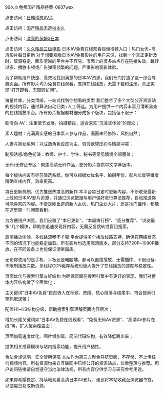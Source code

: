 99久久免费国产精品特黄-0807wsx

点击访问：<a href="https://heiliaowzu4ur.pages.dev">日韩诱惑AV片</a>

点击访问：<a href="https://heiliaoga6s9v.pages.dev">国产精品无遮挡永久</a>

点击访问：<a href="https://heiliaowt0d7p.pages.dev">漂亮的保姆3日本</a>

点击访问：<a href="https://heiliaoow5kzm.pages.dev">久久精品三级电影</a>
日本AV免费在线观看视频推荐入口｜热门女优+高清影片每日更新
对于想要观看日本AV免费影片的用户来说，找到一个真正更新及时、资源稳定、画质清晰的平台并不容易。市面上的很多站点存在链接失效、跳转过多、播放卡顿或广告弹窗频繁的问题，严重影响观影体验。

为了帮助用户快速、高效地找到满意的日本AV资源，我们专门打造了这一综合导航页面。所有影片均为免费在线观看，支持在线播放，无需下载和注册，真正实现“打开即看、无障碍访问”。

海量片库，分类清晰，一站式找到你想看的类型
我们整合了多个大型公开资源站的视频内容，通过算法自动归类+人工筛选，为用户提供一个内容丰富且清晰易查的在线播放平台。所有影片根据题材细分成多个版块，包括但不限于：

剧情向 AV：注重情节发展，拍摄精良，适合喜欢“沉浸式体验”的观众；

素人题材：充满真实感的日本素人参与作品，画面未经修饰，风格自然；

人妻与熟女系列：以成熟角色设定为主，包含欲望压抑与情感冲突；

制服诱惑/角色扮演：教师、护士、学生、秘书等常见情境全部覆盖；

无码/无修正专区：聚焦高清无码作品，部分影片提供中文字幕版本。

每个板块内设有标签筛选系统，你可以根据女优名字、拍摄年份、影片长度等维度精确查找内容，效率更高。

每日更新机制，优先推送热度高的新作
本平台每日定时更新内容，不断收录最新上线的日本AV影片资源，并通过浏览数据与用户偏好进行算法推荐，自动推送你可能喜欢的内容。不管是刚出道的新人女优、热门企划大片，还是冷门佳作，都能在这里第一时间观看到。

为方便用户浏览，我们设置了“本日更新”、“本周排行榜”、“高分推荐”、“浏览最多”几个模块，帮助你迅速发现好内容，无需反复跳转或盲目搜索。

高清播放体验，多线路流畅不卡顿
平台提供多个播放线路支持，确保在网络状态不同的情况下也能稳定加载。所有影片均选用高清版本，部分支持720P~1080P播放，在不同设备上也能保证清晰画质。

无论你使用的是手机、平板还是电脑端，都可以直接播放，无需插件、不限设备、不限制播放次数。多线程CDN缓存系统也极大提升了在线播放的速度与稳定性。

页面优化与搜索引擎友好结构
为确保页面在搜索引擎中有更好的表现，我们对整体内容结构做了全面优化：

主关键词“日本AV免费”自然嵌入在标题、首段、核心段落与结尾中，符合搜索引擎抓取逻辑；

配置H1~H3结构分级，帮助搜索引擎理解页面内容层次；

增加长尾关键词如“日本AV免费在线观看”、“免费无码AV资源”、“高清AV影片在线”等，扩大搜索覆盖面；

页面加载速度优化、图片懒加载、简洁代码结构，有效降低跳出率；

提供相关推荐模块与站内搜索功能，提升用户粘性。

合法合规说明，安全使用保障
本站作为第三方聚合导航页面，不存储、不上传任何视频内容。所有资源均来自互联网中已经公开的资源站点，仅做整理与推荐。用户访问链接请自觉遵守当地法律法规，所有内容仅供学习与研究参考用途。

如果你希望稳定、持续地观看高清日本AV影片，建议将本站收藏至浏览器书签，以便每日获取新资源。

<span style="display:none;">[Canonical link]( https://github.com/wsx080725/12366 ）</span>
